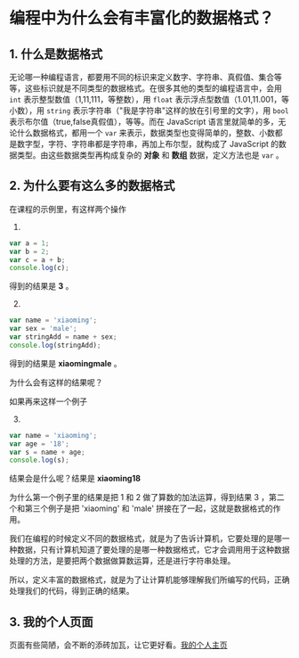# 编程中为什么会有丰富化的数据格式？

## 1. 什么是数据格式

无论哪一种编程语言，都要用不同的标识来定义数字、字符串、真假值、集合等等，这些标识就是不同类型的数据格式。在很多其他的类型的编程语言中，会用`int` 表示整型数值（1,11,111，等整数），用 `float` 表示浮点型数值（1.01,11.001，等小数），用 `string` 表示字符串（"我是字符串"这样的放在引号里的文字），用 `bool` 表示布尔值（true,false真假值），等等。而在 JavaScript 语言里就简单的多，无论什么数据格式，都用一个 `var` 来表示，数据类型也变得简单的，整数、小数都是数字型，字符、字符串都是字符串，再加上布尔型，就构成了 JavaScript 的数据类型。由这些数据类型再构成复杂的 **对象** 和 **数组** 数据，定义方法也是 `var` 。

## 2. 为什么要有这么多的数据格式

在课程的示例里，有这样两个操作

1. ​

```javascript
var a = 1;
var b = 2;
var c = a + b;
console.log(c);
```

得到的结果是 **3** 。

2. ​

```javascript
var name = 'xiaoming';
var sex = 'male';
var stringAdd = name + sex;
console.log(stringAdd);
```

得到的结果是 **xiaomingmale** 。

为什么会有这样的结果呢？

如果再来这样一个例子

3. ​

```javascript
var name = 'xiaoming';
var age = '18';
var s = name + age;
console.log(s);
```

结果会是什么呢？结果是 **xiaoming18**

为什么第一个例子里的结果是把 1 和 2 做了算数的加法运算，得到结果 3 ，第二个和第三个例子是把 'xiaoming' 和 'male' 拼接在了一起，这就是数据格式的作用。

我们在编程的时候定义不同的数据格式，就是为了告诉计算机，它要处理的是哪一种数据，只有计算机知道了要处理的是哪一种数据格式，它才会调用用于这种数据处理的方法，是要把两个数据做算数运算，还是进行字符串处理。

所以，定义丰富的数据格式，就是为了让计算机能够理解我们所编写的代码，正确处理我们的代码，得到正确的结果。

## 3. 我的个人页面

页面有些简陋，会不断的添砖加瓦，让它更好看。[我的个人主页](https://simsalyang.github.io/jsBlog/) 